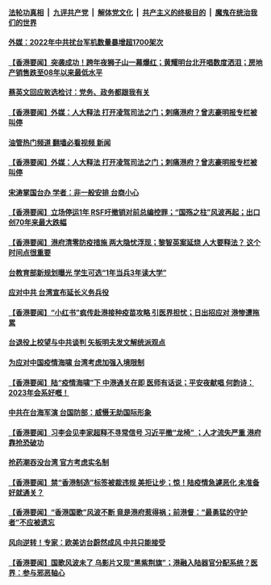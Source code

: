 ####  [法轮功真相](../../../../basic/blob/master/README.md?t=01031212) &nbsp;|&nbsp; [九评共产党](../../../../9ping.md/blob/master/README.md?t=01031212) &nbsp;|&nbsp; [解体党文化](../../../../jtdwh.md/blob/master/README.md?t=01031212)  &nbsp;|&nbsp; [共产主义的终极目的](../../../../gczydzjmd.md/blob/master/README.md?t=01031212) &nbsp;|&nbsp; [魔鬼在统治我们的世界](../../../../mgztzwmdsj.md/blob/master/README.md?t=01031212) 

#### [外媒：2022年中共扰台军机数量暴增超1700架次](../pages/soh55/684468.md?t=01031212) 
#### [【香港要闻】突袭成功！跨年夜狮子山一幕爆红；黄耀明台北开唱数度洒泪；房地产销售跌至08年以来最低水平](../pages/soh55/684372.md?t=01031212) 
#### [蔡英文回应败选检讨：党务、政务都跟我有关](../pages/soh55/684243.md?t=01031212) 
#### [【香港要闻】外媒：人大释法 打开凌驾司法之门；刺痛港府？曾志豪明报专栏被叫停](../pages/soh55/683787.md?t=01031212) 
#### [油管热门频道 翻墙必看视频 新闻](http://129.146.143.75:81/youtube.html?01031212)
#### [【香港要闻】外媒：人大释法 打开凌驾司法之门；刺痛港府？曾志豪明报专栏被叫停](../pages/soh55/683787.md?t=01031212) 
#### [宋涛掌国台办 学者：非一般安排 台商小心](../pages/soh55/683595.md?t=01031212) 
#### [【香港要闻】立场停运1年 RSF吁撤销对前总编控罪；“国殇之柱”风波再起；出口创70年来最大跌幅](../pages/soh55/683490.md?t=01031212) 
#### [【香港要闻】港府清零防疫措施 两大隐忧浮现；黎智英案延烧 人大要释法？ 这个时间点很重要](../pages/soh55/683193.md?t=01031212) 
#### [台教育部新规划曝光 学生可选“1年当兵3年读大学”](../pages/soh55/683001.md?t=01031212) 
#### [应对中共 台湾宣布延长义务兵役](../pages/soh55/682926.md?t=01031212) 
#### [【香港要闻】“小红书”疯传赴港接种疫苗攻略 引医界担忧；日出招应对 港惨遭拖累](../pages/soh55/682872.md?t=01031212) 
#### [台退役上校望与中共谈判 矢板明夫发文解统派观点](../pages/soh55/682698.md?t=01031212) 
#### [为应对中国疫情海啸 台湾考虑加强入境限制](../pages/soh55/682704.md?t=01031212) 
#### [【香港要闻】陆“疫情海啸”下 中港通关在即 医师有话说；平安夜献唱 何韵诗：2023年会系好嘅！](../pages/soh55/682584.md?t=01031212) 
#### [中共在台海军演 台国防部：威慑无助国际形象](../pages/soh55/682476.md?t=01031212) 
#### [【香港要闻】习李会见李家超释不寻常信号  习近平撤“龙椅” ；人才流失严重 港府靠抢恐破功](../pages/soh55/681969.md?t=01031212) 
#### [抢药潮吞没台湾 官方考虑实名制](../pages/soh55/681804.md?t=01031212) 
#### [【香港要闻】禁“香港制造”标签被裁违规 美拒让步；惊！陆疫情急遽恶化 未准备好就通关？](../pages/soh55/681651.md?t=01031212) 
#### [【香港要闻】“香港国歌”风波不断 竟是港府惹得祸；前港督：“最勇猛的守护者”不应被遗忘](../pages/soh55/681303.md?t=01031212) 
#### [风向逆转！专家：欧美访台蔚然成风 中共只能接受](../pages/soh55/681186.md?t=01031212) 
#### [【香港要闻】国歌风波未了 乌影片又现“黑紫荆旗”；港融入陆器官分配系统？医界：参与邪恶轴心](../pages/soh55/680949.md?t=01031212) 
<img src='http://gfw-breaker.win/goodnews/indexes/soh55.md' width='0px' height='0px'/>
